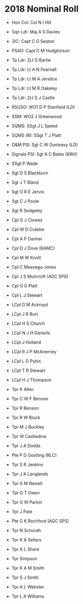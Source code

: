 # 2018 Nominal Roll

* Hon Col: Col N I Hill
* Sqn Ldr: Maj A S Davies
* 2IC: Capt C G Seaton
* PSAO: Capt C M Hodgkinson
* Tp Ldr: 2Lt G Bartie
* Tp Ldr: Lt A N Fearnall
* Tp Ldr: Lt M A Jerstice
* Tp Ldr: Lt M R Oakeley
* Tp Ldr: 2Lt S J Castle
* RSUSO: WO1 D P Stanfield (LD)
* SSM: WO2 J Greenwood
* SQMS: SSgt J L Speed
* SQMS (R): SSgt T J Platt
* D&M PSI: Sgt C W Dunleavy (LD)
* Signals PSI: Sgt A C Bates (KRH)

* SSgt P Wade
* Sgt D S Blackburn
* Sgt J T Bland
* Sgt O R E Jervis
* Sgt C J Poole
* Sgt R Sedgeley
* Cpl G J Clowes
* Cpl W D Crabbe
* Cpl A P Danher
* Cpl D J Dove (RAMC)
* Cpl M W Knott
* Cpl C Massegu-Jones
* Cpl J S Muircroft (AGC SPS)
* Cpl G G Platt
* Cpl L J Stewart
* LCpl D M Ackroyd
* LCpl J R Burt
* LCpl H S Church
* LCpl N J H Daniells
* LCpl J Holland
* LCpl R J P McAnerney
* LCpl L D Pybis
* LCpl T R Stewart
* LCpl H J Thompson
* Tpr K Allen
* Tpr C W F Benson
* Tpr R Benson
* Tpr R W Bluck
* Tpr M J Buckley
* Tpr W Castledine
* Tpr J A Dodds
* Pte P D Gostling (RLC)
* Tpr S R Jenkins
* Tpr J A Langlands
* Tpr A M Newell
* Tpr G T Owen
* Tpr G W Parkin
* Tpr J Pate
* Pte G K Rochford (AGC SPS)
* Tpr N Schorah
* Tpr K A Sellars
* Tpr A L Shore
* Tpr Simpson
* Tpr K A M Smith
* Tpr S J Smith
* Tpr A L Webster
* Tpr L A Williams
